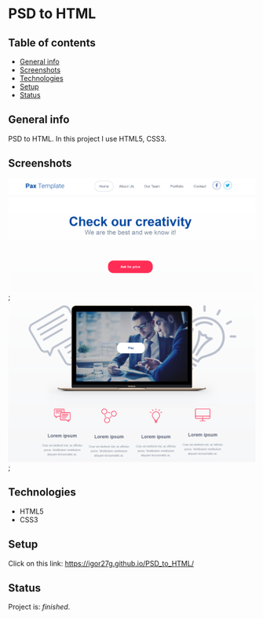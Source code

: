 # PSD to HTML

## Table of contents
* [General info](#general-info)
* [Screenshots](#screenshots)
* [Technologies](#technologies)
* [Setup](#setup)
* [Status](#status)



## General info
PSD to HTML. In this project I use  HTML5, CSS3.

## Screenshots
![Example screenshot](img/screenshoot/screenshoot1.png);
![Example screenshot](img/screenshoot/screenshoot2.png);

## Technologies
* HTML5
* CSS3 

## Setup
Click on this link:  https://igor27g.github.io/PSD_to_HTML/



## Status
Project is: _finished_.



